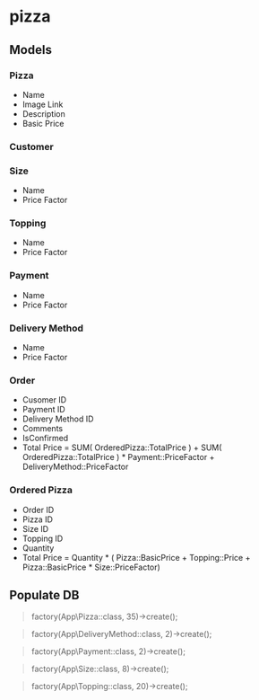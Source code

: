 # pizza

## Models

### Pizza

-   Name
-   Image Link
-   Description
-   Basic Price

### Customer

### Size

-   Name
-   Price Factor

### Topping

-   Name
-   Price Factor

### Payment

-   Name
-   Price Factor

### Delivery Method

-   Name
-   Price Factor

### Order

-   Cusomer ID
-   Payment ID
-   Delivery Method ID
-   Comments
-   IsConfirmed
-   Total Price = SUM( OrderedPizza::TotalPrice ) + SUM( OrderedPizza::TotalPrice ) \* Payment::PriceFactor + DeliveryMethod::PriceFactor

### Ordered Pizza

-   Order ID
-   Pizza ID
-   Size ID
-   Topping ID
-   Quantity
-   Total Price = Quantity \* ( Pizza::BasicPrice + Topping::Price + Pizza::BasicPrice \* Size::PriceFactor)

## Populate DB

> factory(App\Pizza::class, 35)->create();

> factory(App\DeliveryMethod::class, 2)->create();

> factory(App\Payment::class, 2)->create();

> factory(App\Size::class, 8)->create();

> factory(App\Topping::class, 20)->create();
